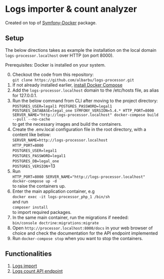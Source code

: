 # Logs importer & count analyzer

Created on top of [Symfony-Docker](https://github.com/dunglas/symfony-docker) package.

## Setup

The below directions takes as example the installation on the local domain `logs-processor.localhost` over HTTP (on port 8000).

Prerequisites: Docker is installed on your system.

0. Checkout the code from this repository:<br>
`git clone https://github.com/albarbu/logs-processor.git`
1. If not already installed earlier, [install Docker Compose](https://docs.docker.com/compose/install/)
2. Add the `logs-processor.localhost` domain to the /etc/hosts file, as alias for 127.0.0.1.
3. Run the below command from CLI after moving to the project directory:<br>
`POSTGRES_USER=legal1 POSTGRES_PASSWORD=legal1 POSTGRES_DATABASE=legal_one SYMFONY_VERSION=5.4.* HTTP_PORT=8000 SERVER_NAME="http://logs-processor.localhost" docker-compose build --pull --no-cache`
<br>to get the necessary images and build the containers.
4. Create the .env.local configuration file in the root directory, with a content like below:<br>
`SERVER_NAME=http://logs-processor.localhost` <br>
`HTTP_PORT=8000`<br>
`POSTGRES_USER=legal1`<br>
`POSTGRES_PASSWORD=legal1`<br>
`POSTGRES_DB=legal_one`<br>
`POSTGRES_VERSION`=13
5. Run<br>
   `HTTP_PORT=8000 SERVER_NAME="http://logs-processor.localhost" docker-compose up -d`<br>
to raise the containers up.
6. Enter the main application container, e.g<br>
`docker exec -it logs-processor_php_1 /bin/sh`<br> and run<br>`composer install`<br>to import required packages.
7. In the same main container, run the migrations if needed:<br>
`bin/console doctrine:migrations:migrate`<br>
8. Open `http://processor.localhost:8000/docs` in your web browser of choice and check the documentation for the API endpoint implemented
9. Run `docker-compose stop` when you want to stop the containers.

## Functionalities

1. [Logs import](docs/import.md)
2. [Logs count API endpoint](docs/api.md)
